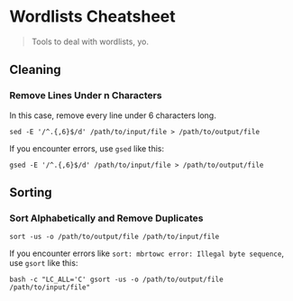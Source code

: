 # Wordlists Cheatsheet

> Tools to deal with wordlists, yo.

## Cleaning

### Remove Lines Under n Characters
In this case, remove every line under 6 characters long.
```
sed -E '/^.{,6}$/d' /path/to/input/file > /path/to/output/file
```

If you encounter errors, use `gsed` like this:

```
gsed -E '/^.{,6}$/d' /path/to/input/file > /path/to/output/file
```

## Sorting

### Sort Alphabetically and Remove Duplicates
```
sort -us -o /path/to/output/file /path/to/input/file
```

If you encounter errors like `sort: mbrtowc error: Illegal byte sequence`, use `gsort` like this:

```
bash -c "LC_ALL='C' gsort -us -o /path/to/output/file /path/to/input/file"
```
